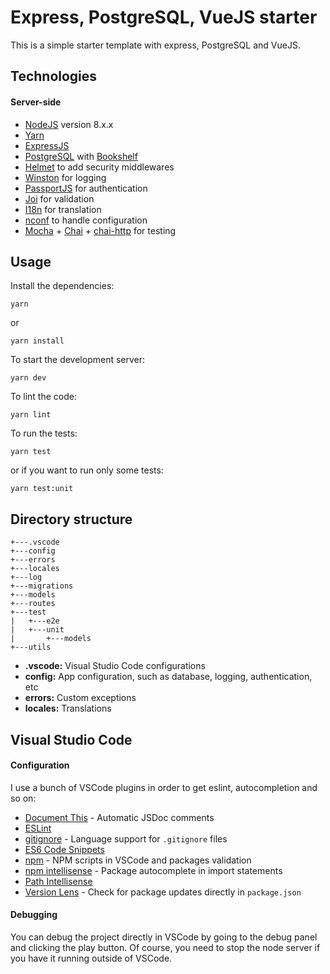 # Express, PostgreSQL, VueJS starter

This is a simple starter template with express, PostgreSQL and VueJS.

## Technologies

#### Server-side

* [NodeJS](https://nodejs.org/en/) version 8.x.x
* [Yarn](https://yarnpkg.com/lang/en/)
* [ExpressJS](http://expressjs.com/)
* [PostgreSQL](https://www.postgresql.org/?&) with [Bookshelf](http://bookshelfjs.org/)
* [Helmet](https://github.com/helmetjs/helmet) to add security middlewares
* [Winston](https://github.com/winstonjs/winston) for logging
* [PassportJS](http://www.passportjs.org/) for authentication
* [Joi](https://github.com/hapijs/joi) for validation
* [I18n](https://github.com/mashpie/i18n-node) for translation
* [nconf](https://github.com/indexzero/nconf) to handle configuration
* [Mocha](https://mochajs.org/) + [Chai](http://chaijs.com/) + [chai-http](https://github.com/chaijs/chai-http) for testing

## Usage

Install the dependencies:

```
yarn
```

or

```
yarn install
```

To start the development server:

```
yarn dev
```

To lint the code:

```
yarn lint
```

To run the tests:

```
yarn test
```

or if you want to run only some tests:

```
yarn test:unit
```

## Directory structure

```
+---.vscode
+---config
+---errors
+---locales
+---log
+---migrations
+---models
+---routes
+---test
|   +---e2e
|   +---unit
|       +---models
+---utils
```

* **.vscode:** Visual Studio Code configurations
* **config:** App configuration, such as database, logging, authentication, etc
* **errors:** Custom exceptions
* **locales:** Translations

## Visual Studio Code

#### Configuration

I use a bunch of VSCode plugins in order to get eslint, autocompletion and so on:

* [Document This](https://marketplace.visualstudio.com/items?itemName=joelday.docthis) - Automatic JSDoc comments
* [ESLint](https://marketplace.visualstudio.com/items?itemName=dbaeumer.vscode-eslint)
* [gitignore](https://marketplace.visualstudio.com/items?itemName=codezombiech.gitignore) - Language support for `.gitignore` files
* [ES6 Code Snippets](https://marketplace.visualstudio.com/items?itemName=xabikos.JavaScriptSnippets)
* [npm](https://marketplace.visualstudio.com/items?itemName=eg2.vscode-npm-script) - NPM scripts in VSCode and packages validation
* [npm intellisense](https://marketplace.visualstudio.com/items?itemName=christian-kohler.npm-intellisense) - Package autocomplete in import statements
* [Path Intellisense](https://marketplace.visualstudio.com/items?itemName=christian-kohler.path-intellisense)
* [Version Lens](https://marketplace.visualstudio.com/items?itemName=pflannery.vscode-versionlens) - Check for package updates directly in `package.json`

#### Debugging

You can debug the project directly in VSCode by going to the debug panel and clicking the play button. Of course, you need to stop the node server if you have it running outside of VSCode.
